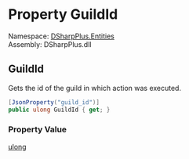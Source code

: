 # Property GuildId

Namespace: [DSharpPlus.Entities](DSharpPlus.Entities.md)  
Assembly: DSharpPlus.dll

## <a id="DSharpPlus_Entities_DiscordAutoModerationActionExecution_GuildId"></a>GuildId

Gets the id of the guild in which action was executed.

```csharp
[JsonProperty("guild_id")]
public ulong GuildId { get; }
```

### Property Value

[ulong](https://learn.microsoft.com/dotnet/api/system.uint64)


